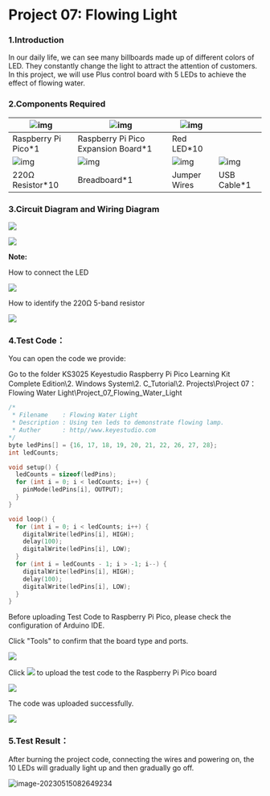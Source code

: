 # Project 07: Flowing Light

### 1.**Introduction**

In our daily life, we can see many billboards made up of different colors of LED. They constantly change the light to attract the attention of customers. In this project, we will use Plus control board with 5 LEDs to achieve the effect of flowing water.

### 2.**Components Required**

| ![img](media/wps1-16841103136428.png)  | ![img](media/wps2-16841103153619.jpg)  | ![img](media/wps3-168411031722410.jpg) |                                        |
| -------------------------------------- | -------------------------------------- | -------------------------------------- | -------------------------------------- |
| Raspberry Pi Pico*1                    | Raspberry Pi Pico Expansion Board*1    | Red LED*10                             |                                        |
| ![img](media/wps4-168411031900211.jpg) | ![img](media/wps5-168411032077012.jpg) | ![img](media/wps6-168411032274813.jpg) | ![img](media/wps7-168411032732414.jpg) |
| 220Ω Resistor*10                       | Breadboard*1                           | Jumper Wires                           | USB Cable*1                            |



### 3.**Circuit Diagram and Wiring Diagram**

![](/media/e6f92039d131685369db2d1ac2c30267.png)

![](/media/fc6e73a6664012c9a33262b50d6e256f.png)

**Note:**

How to connect the LED

![](/media/42ff6f405dfa128593827de5aa03e94b.png)

How to identify the 220Ω 5-band resistor

![](/media/55c0199544e9819328f6d5778f10d7d0.png)

### 4.**Test Code：**

You can open the code we provide:

Go to the folder KS3025 Keyestudio Raspberry Pi Pico Learning Kit Complete Edition\\2. Windows System\\2. C\_Tutorial\\2. Projects\\Project 07：Flowing Water Light\\Project\_07\_Flowing\_Water\_Light

```c
/* 
 * Filename    : Flowing Water Light
 * Description : Using ten leds to demonstrate flowing lamp.
 * Auther      : http//www.keyestudio.com
*/
byte ledPins[] = {16, 17, 18, 19, 20, 21, 22, 26, 27, 28};
int ledCounts;

void setup() {
  ledCounts = sizeof(ledPins);
  for (int i = 0; i < ledCounts; i++) {
    pinMode(ledPins[i], OUTPUT);
  }
}

void loop() {
  for (int i = 0; i < ledCounts; i++) {
    digitalWrite(ledPins[i], HIGH);
    delay(100);
    digitalWrite(ledPins[i], LOW);
  }
  for (int i = ledCounts - 1; i > -1; i--) {
    digitalWrite(ledPins[i], HIGH);
    delay(100);
    digitalWrite(ledPins[i], LOW);
  }
}
```


Before uploading Test Code to Raspberry Pi Pico, please check the configuration of Arduino IDE.

Click "Tools" to confirm that the board type and ports.

![](/media/23c49983c355f1785cc22e197493f40d.png)

Click ![](/media/b0d41283bf5ae66d2d5ab45db15331ba.png) to upload the test code to the Raspberry Pi Pico board

![](/media/1127ab32e3472f3aa31842f80c15750c.png)

The code was uploaded successfully.

![](/media/66f2ab42322fb7b16c0e5821352e94ca.png)

### 5.**Test Result：**

After burning the project code, connecting the wires and powering on, the 10 LEDs will gradually light up and then gradually go off.

![image-20230515082649234](media/image-20230515082649234.png)
